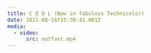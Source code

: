 ```yaml
---
title: C O O L (Now in fabulous Technicolor)
date: 2021-08-16T15:30:41.081Z
media:
  - video:
      src: outfast.mp4
---
```

